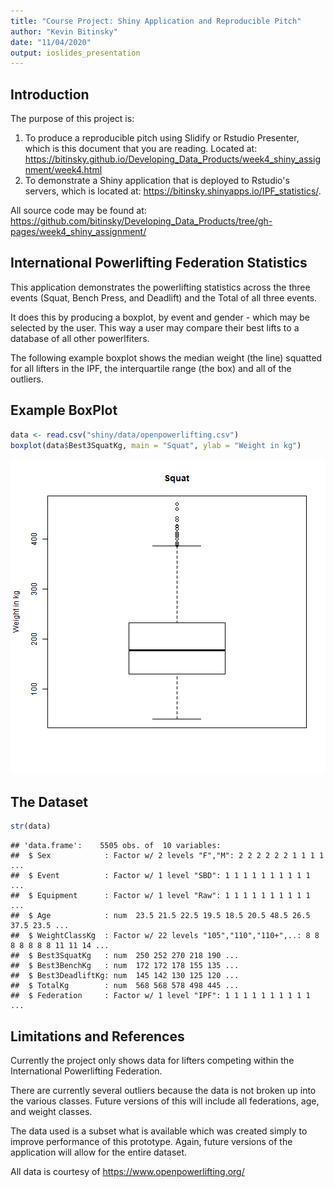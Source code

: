 ```yaml
---
title: "Course Project: Shiny Application and Reproducible Pitch"
author: "Kevin Bitinsky"
date: "11/04/2020"
output: ioslides_presentation
---
```




## Introduction

The purpose  of this project is:

1. To produce a reproducible pitch using Slidify or Rstudio Presenter, which is this document that you are reading. Located at: <https://bitinsky.github.io/Developing_Data_Products/week4_shiny_assignment/week4.html>
2. To demonstrate a Shiny application that is deployed to Rstudio's servers, which is located at: <https://bitinsky.shinyapps.io/IPF_statistics/>.

All source code may be found at: <https://github.com/bitinsky/Developing_Data_Products/tree/gh-pages/week4_shiny_assignment/>

## International Powerlifting Federation Statistics
This application demonstrates the powerlifting statistics across the three events (Squat, Bench Press, and Deadlift) and the Total of all three events.

It does this by producing a boxplot, by event and gender - which may be selected by the user. This way a user may compare their best lifts to a database of all other powerlfiters.

The following example boxplot shows the median weight (the line) squatted for all lifters in the IPF, the interquartile range (the box) and all of the outliers.

## Example BoxPlot


```r
data <- read.csv("shiny/data/openpowerlifting.csv")
boxplot(data$Best3SquatKg, main = "Squat", ylab = "Weight in kg")
```

![plot of chunk data](assets/fig/data-1.png)


## The Dataset


```r
str(data)
```

```
## 'data.frame':	5505 obs. of  10 variables:
##  $ Sex            : Factor w/ 2 levels "F","M": 2 2 2 2 2 2 1 1 1 1 ...
##  $ Event          : Factor w/ 1 level "SBD": 1 1 1 1 1 1 1 1 1 1 ...
##  $ Equipment      : Factor w/ 1 level "Raw": 1 1 1 1 1 1 1 1 1 1 ...
##  $ Age            : num  23.5 21.5 22.5 19.5 18.5 20.5 48.5 26.5 37.5 23.5 ...
##  $ WeightClassKg  : Factor w/ 22 levels "105","110","110+",..: 8 8 8 8 8 8 8 11 11 14 ...
##  $ Best3SquatKg   : num  250 252 270 218 190 ...
##  $ Best3BenchKg   : num  172 172 178 155 135 ...
##  $ Best3DeadliftKg: num  145 142 130 125 120 ...
##  $ TotalKg        : num  568 568 578 498 445 ...
##  $ Federation     : Factor w/ 1 level "IPF": 1 1 1 1 1 1 1 1 1 1 ...
```

## Limitations and References
Currently the project only shows data for lifters competing within the International Powerlifting Federation. 

There are currently several outliers because the data is not broken up into the various classes. Future versions of this will include all federations, age, and weight classes.

The data used is a subset what is available which was created simply to improve performance of this prototype. Again, future versions of the application will allow for the entire dataset.

All data is courtesy of <https://www.openpowerlifting.org/> 

